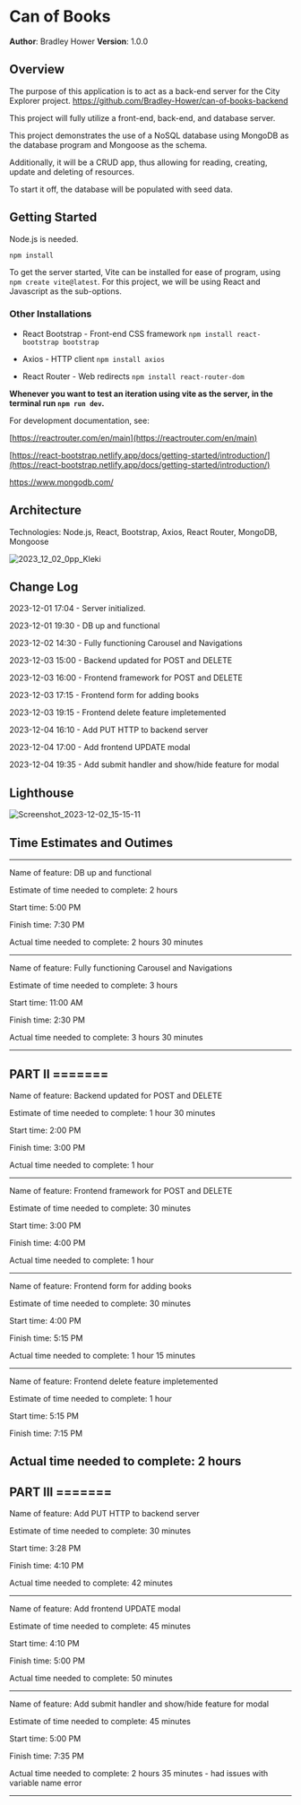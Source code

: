 # Can of Books

**Author**: Bradley Hower
**Version**: 1.0.0 

## Overview
The purpose of this application is to act as a back-end server for the City Explorer project. https://github.com/Bradley-Hower/can-of-books-backend

This project will fully utilize a front-end, back-end, and database server.

This project demonstrates the use of a NoSQL database using MongoDB as the database program and Mongoose as the schema. 

Additionally, it will be a CRUD app, thus allowing for reading, creating, update and deleting of resources.

To start it off, the database will be populated with seed data.

## Getting Started

Node.js is needed.

`npm install`

To get the server started, Vite can be installed for ease of program, using `npm create vite@latest`. For this project, we will be using React and Javascript as the sub-options.

### Other Installations

+ React Bootstrap - Front-end CSS framework `npm install react-bootstrap bootstrap`

+ Axios - HTTP client `npm install axios`

+ React Router - Web redirects `npm install react-router-dom`

**Whenever you want to test an iteration using vite as the server, in the terminal run `npm run dev`.**

For development documentation, see:

[https://reactrouter.com/en/main](https://reactrouter.com/en/main)

[https://react-bootstrap.netlify.app/docs/getting-started/introduction/](https://react-bootstrap.netlify.app/docs/getting-started/introduction/)

https://www.mongodb.com/

## Architecture

Technologies: Node.js, React, Bootstrap, Axios, React Router, MongoDB, Mongoose

![2023_12_02_0pp_Kleki](https://github.com/Bradley-Hower/can-of-books-frontend/assets/139923955/8720cc4b-5dfc-4915-a1ec-dfe9a9377f4e)

## Change Log

2023-12-01 17:04 - Server initialized.

2023-12-01 19:30 - DB up and functional

2023-12-02 14:30 - Fully functioning Carousel and Navigations

2023-12-03 15:00 - Backend updated for POST and DELETE

2023-12-03 16:00 - Frontend framework for POST and DELETE

2023-12-03 17:15 - Frontend form for adding books

2023-12-03 19:15 - Frontend delete feature impletemented

2023-12-04 16:10 - Add PUT HTTP to backend server

2023-12-04 17:00 - Add frontend UPDATE modal

2023-12-04 19:35 - Add submit handler and show/hide feature for modal

## Lighthouse

![Screenshot_2023-12-02_15-15-11](https://github.com/Bradley-Hower/can-of-books-frontend/assets/139923955/e2cdd75b-74a1-483b-8c6c-e5cce2fdae67)

## Time Estimates and Outimes

----

Name of feature: DB up and functional

Estimate of time needed to complete: 2 hours

Start time: 5:00 PM

Finish time: 7:30 PM

Actual time needed to complete: 2 hours 30 minutes

----

Name of feature: Fully functioning Carousel and Navigations

Estimate of time needed to complete: 3 hours

Start time: 11:00 AM

Finish time: 2:30 PM

Actual time needed to complete: 3 hours 30 minutes

---
PART II =======
---
Name of feature: Backend updated for POST and DELETE

Estimate of time needed to complete: 1 hour 30 minutes

Start time: 2:00 PM

Finish time: 3:00 PM

Actual time needed to complete: 1 hour

---

Name of feature: Frontend framework for POST and DELETE

Estimate of time needed to complete: 30 minutes

Start time: 3:00 PM

Finish time: 4:00 PM

Actual time needed to complete: 1 hour

---

Name of feature: Frontend form for adding books

Estimate of time needed to complete: 30 minutes

Start time: 4:00 PM

Finish time: 5:15 PM

Actual time needed to complete: 1 hour 15 minutes

---

Name of feature: Frontend delete feature impletemented

Estimate of time needed to complete: 1 hour

Start time: 5:15 PM

Finish time: 7:15 PM

Actual time needed to complete: 2 hours
---
PART III =======
---
Name of feature: Add PUT HTTP to backend server

Estimate of time needed to complete: 30 minutes

Start time: 3:28 PM

Finish time: 4:10 PM

Actual time needed to complete: 42 minutes

---

Name of feature: Add frontend UPDATE modal

Estimate of time needed to complete: 45 minutes

Start time: 4:10 PM

Finish time: 5:00 PM

Actual time needed to complete: 50 minutes

---

Name of feature: Add submit handler and show/hide feature for modal

Estimate of time needed to complete: 45 minutes

Start time: 5:00 PM

Finish time: 7:35 PM

Actual time needed to complete: 2 hours 35 minutes - had issues with variable name error

---
